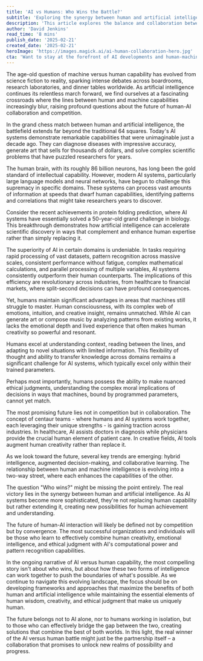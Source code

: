 ```yaml
---
title: 'AI vs Humans: Who Wins the Battle?'
subtitle: 'Exploring the synergy between human and artificial intelligence in an era of rapid technological advancement'
description: 'This article explores the balance and collaboration between human and artificial intelligence, examining areas where each excels and how their partnership can unlock new potentials.'
author: 'David Jenkins'
read_time: '8 mins'
publish_date: '2025-02-21'
created_date: '2025-02-21'
heroImage: 'https://images.magick.ai/ai-human-collaboration-hero.jpg'
cta: 'Want to stay at the forefront of AI developments and human-machine collaboration? Follow us on LinkedIn for daily insights into the evolving relationship between artificial and human intelligence.'
---
```


The age-old question of machine versus human capability has evolved from science fiction to reality, sparking intense debates across boardrooms, research laboratories, and dinner tables worldwide. As artificial intelligence continues its relentless march forward, we find ourselves at a fascinating crossroads where the lines between human and machine capabilities increasingly blur, raising profound questions about the future of human-AI collaboration and competition.

In the grand chess match between human and artificial intelligence, the battlefield extends far beyond the traditional 64 squares. Today's AI systems demonstrate remarkable capabilities that were unimaginable just a decade ago. They can diagnose diseases with impressive accuracy, generate art that sells for thousands of dollars, and solve complex scientific problems that have puzzled researchers for years.

The human brain, with its roughly 86 billion neurons, has long been the gold standard of intellectual capability. However, modern AI systems, particularly large language models and neural networks, have begun to challenge this supremacy in specific domains. These systems can process vast amounts of information at speeds that dwarf human capabilities, identifying patterns and correlations that might take researchers years to discover.

Consider the recent achievements in protein folding prediction, where AI systems have essentially solved a 50-year-old grand challenge in biology. This breakthrough demonstrates how artificial intelligence can accelerate scientific discovery in ways that complement and enhance human expertise rather than simply replacing it.

The superiority of AI in certain domains is undeniable. In tasks requiring rapid processing of vast datasets, pattern recognition across massive scales, consistent performance without fatigue, complex mathematical calculations, and parallel processing of multiple variables, AI systems consistently outperform their human counterparts. The implications of this efficiency are revolutionary across industries, from healthcare to financial markets, where split-second decisions can have profound consequences.

Yet, humans maintain significant advantages in areas that machines still struggle to master. Human consciousness, with its complex web of emotions, intuition, and creative insight, remains unmatched. While AI can generate art or compose music by analyzing patterns from existing works, it lacks the emotional depth and lived experience that often makes human creativity so powerful and resonant.

Humans excel at understanding context, reading between the lines, and adapting to novel situations with limited information. This flexibility of thought and ability to transfer knowledge across domains remains a significant challenge for AI systems, which typically excel only within their trained parameters.

Perhaps most importantly, humans possess the ability to make nuanced ethical judgments, understanding the complex moral implications of decisions in ways that machines, bound by programmed parameters, cannot yet match.

The most promising future lies not in competition but in collaboration. The concept of centaur teams - where humans and AI systems work together, each leveraging their unique strengths - is gaining traction across industries. In healthcare, AI assists doctors in diagnosis while physicians provide the crucial human element of patient care. In creative fields, AI tools augment human creativity rather than replace it.

As we look toward the future, several key trends are emerging: hybrid intelligence, augmented decision-making, and collaborative learning. The relationship between human and machine intelligence is evolving into a two-way street, where each enhances the capabilities of the other.

The question "Who wins?" might be missing the point entirely. The real victory lies in the synergy between human and artificial intelligence. As AI systems become more sophisticated, they're not replacing human capability but rather extending it, creating new possibilities for human achievement and understanding.

The future of human-AI interaction will likely be defined not by competition but by convergence. The most successful organizations and individuals will be those who learn to effectively combine human creativity, emotional intelligence, and ethical judgment with AI's computational power and pattern recognition capabilities.

In the ongoing narrative of AI versus human capability, the most compelling story isn't about who wins, but about how these two forms of intelligence can work together to push the boundaries of what's possible. As we continue to navigate this evolving landscape, the focus should be on developing frameworks and approaches that maximize the benefits of both human and artificial intelligence while maintaining the essential elements of human wisdom, creativity, and ethical judgment that make us uniquely human.

The future belongs not to AI alone, nor to humans working in isolation, but to those who can effectively bridge the gap between the two, creating solutions that combine the best of both worlds. In this light, the real winner of the AI versus human battle might just be the partnership itself – a collaboration that promises to unlock new realms of possibility and progress.